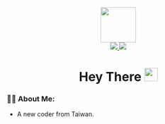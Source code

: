 <div id="header" align="center">
  <img src="https://media.giphy.com/media/k0ijJhqrUP4T2EvmJ1/giphy.gif" width="80vw"/>
  <div id="badge">
    <a href="https://www.hellotaiwan.ml">
      <img src="https://img.shields.io/badge/guild_site-brightgreen?style=for-the-badge&labelColor=abcdef/">
    </a>
    <a href="https://www.yaoyaoyao.ml">
      <img src="https://img.shields.io/badge/personal_page-brightgreen?style=for-the-badge&labelColor=abcdef/"/>
    </a>
  </div>
  <h1>
    Hey There
    <img src="https://media.giphy.com/media/hvRJCLFzcasrR4ia7z/giphy.gif" width="30px"/>
  </h1>
</div>

### :man_technologist: About Me:

- A new coder from Taiwan.
